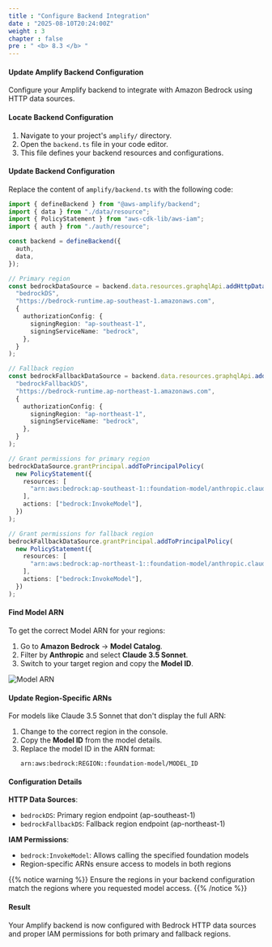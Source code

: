 ```yaml
---
title : "Configure Backend Integration"
date : "2025-08-10T20:24:00Z"
weight : 3
chapter : false
pre : " <b> 8.3 </b> "
---
```


#### Update Amplify Backend Configuration

Configure your Amplify backend to integrate with Amazon Bedrock using HTTP data sources.

#### Locate Backend Configuration

1. Navigate to your project's `amplify/` directory.
2. Open the `backend.ts` file in your code editor.
3. This file defines your backend resources and configurations.

#### Update Backend Configuration

Replace the content of `amplify/backend.ts` with the following code:

```ts
import { defineBackend } from "@aws-amplify/backend";
import { data } from "./data/resource";
import { PolicyStatement } from "aws-cdk-lib/aws-iam";
import { auth } from "./auth/resource";

const backend = defineBackend({
  auth,
  data,
});

// Primary region
const bedrockDataSource = backend.data.resources.graphqlApi.addHttpDataSource(
  "bedrockDS",
  "https://bedrock-runtime.ap-southeast-1.amazonaws.com",
  {
    authorizationConfig: {
      signingRegion: "ap-southeast-1",
      signingServiceName: "bedrock",
    },
  }
);

// Fallback region
const bedrockFallbackDataSource = backend.data.resources.graphqlApi.addHttpDataSource(
  "bedrockFallbackDS",
  "https://bedrock-runtime.ap-northeast-1.amazonaws.com",
  {
    authorizationConfig: {
      signingRegion: "ap-northeast-1",
      signingServiceName: "bedrock",
    },
  }
);

// Grant permissions for primary region
bedrockDataSource.grantPrincipal.addToPrincipalPolicy(
  new PolicyStatement({
    resources: [
      "arn:aws:bedrock:ap-southeast-1::foundation-model/anthropic.claude-3-5-sonnet-20240620-v1:0",
    ],
    actions: ["bedrock:InvokeModel"],
  })
);

// Grant permissions for fallback region
bedrockFallbackDataSource.grantPrincipal.addToPrincipalPolicy(
  new PolicyStatement({
    resources: [
      "arn:aws:bedrock:ap-northeast-1::foundation-model/anthropic.claude-3-5-sonnet-20240620-v1:0",
    ],
    actions: ["bedrock:InvokeModel"],
  })
);
```

#### Find Model ARN

To get the correct Model ARN for your regions:

1. Go to **Amazon Bedrock** → **Model Catalog**.
2. Filter by **Anthropic** and select **Claude 3.5 Sonnet**.
3. Switch to your target region and copy the **Model ID**.

![Model ARN](/images/8/8-13.png?featherlight=false&width=90pc)

#### Update Region-Specific ARNs

For models like Claude 3.5 Sonnet that don't display the full ARN:

1. Change to the correct region in the console.
2. Copy the **Model ID** from the model details.
3. Replace the model ID in the ARN format:
   ```
   arn:aws:bedrock:REGION::foundation-model/MODEL_ID
   ```

#### Configuration Details

**HTTP Data Sources**:
- `bedrockDS`: Primary region endpoint (ap-southeast-1)
- `bedrockFallbackDS`: Fallback region endpoint (ap-northeast-1)

**IAM Permissions**:
- `bedrock:InvokeModel`: Allows calling the specified foundation models
- Region-specific ARNs ensure access to models in both regions

{{% notice warning %}}
Ensure the regions in your backend configuration match the regions where you requested model access.
{{% /notice %}}

#### Result

Your Amplify backend is now configured with Bedrock HTTP data sources and proper IAM permissions for both primary and fallback regions.
